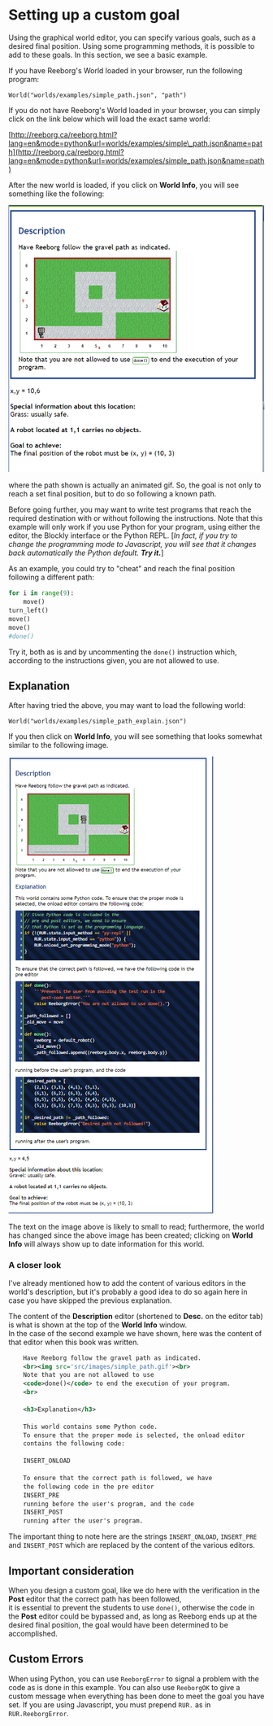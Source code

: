# Setting up a custom goal

Using the graphical world editor, you can specify various goals, such as a desired final position.  Using some programming methods, it is possible to add to these goals.  In this section, we see a basic example.

If you have Reeborg's World loaded in your browser, run the following program:

```
World("worlds/examples/simple_path.json", "path")
```

If you do not have Reeborg's World loaded in your browser, you can simply click on the link below which will load the exact same world:

[http://reeborg.ca/reeborg.html?lang=en&mode=python&url=worlds/examples/simple\_path.json&name=path](http://reeborg.ca/reeborg.html?lang=en&mode=python&url=worlds/examples/simple_path.json&name=path)

After the new world is loaded, if you click on **World Info**, you will see something like the following:

![](/assets/simple_path1.png)

where the path shown is actually an animated gif.  So, the goal is not only to reach a set final position, but to do so following a known path.

Before going further, you may want to write test programs that reach the required destination with or without following the instructions. Note that this example will only work if you use Python for your program, using either the editor, the Blockly interface or the Python REPL. \[_In fact, if you try to change the programming mode to Javascript, you will see that it changes back automatically the Python default. **Try it.**_\]

As an example, you could try to "cheat" and reach the final position following a different path:

```python
for i in range(9):
    move()
turn_left()
move()
move()
#done()
```

Try it, both as is and by uncommenting the `done()` instruction which, according to the instructions given, you are not allowed to use.

## Explanation

After having tried the above, you may want to load the following world:

```
World("worlds/examples/simple_path_explain.json")
```

If you then click on **World Info**, you will see something that looks somewhat similar to the following image.

![](/assets/simple_path_explain.png)

The text on the image above is likely to small to read; furthermore, the world has changed since the above image has been created; clicking on **World Info** will always show up to date information for this world.

### A closer look

I've already mentioned how to add the content of various editors in the world's description, but it's probably a good idea to do so again here in case you have skipped the previous explanation.

The content of the **Description** editor \(shortened to **Desc.** on the editor tab\) is what is shown at the top of the **World Info** window.  
In the case of the second example we have shown, here was the content of that editor when this book was written.

```xml
    Have Reeborg follow the gravel path as indicated.
    <br><img src='src/images/simple_path.gif'><br>
    Note that you are not allowed to use
    <code>done()</code> to end the execution of your program.
    <br>

    <h3>Explanation</h3>

    This world contains some Python code.
    To ensure that the proper mode is selected, the onload editor
    contains the following code:

    INSERT_ONLOAD

    To ensure that the correct path is followed, we have
    the following code in the pre editor
    INSERT_PRE
    running before the user's program, and the code
    INSERT_POST
    running after the user's program.
```

The important thing to note here are the strings `INSERT_ONLOAD`, `INSERT_PRE` and `INSERT_POST` which are replaced by the content of the various editors.

## Important consideration

When you design a custom goal, like we do here with the verification in the **Post** editor that the correct path has been followed,  
it is essential to prevent the students to use `done()`,  otherwise the code in the **Post** editor could be bypassed and, as long as Reeborg ends up at the desired final position, the goal would have been determined to be accomplished.

## Custom Errors

When using Python, you can use `ReeborgError` to signal a problem with the code as is done in this example. You can also use `ReeborgOK` to give a custom message when everything has been done to meet the goal you have set.  If you are using Javascript, you must prepend `RUR.`  as in `RUR.ReeborgError`.

